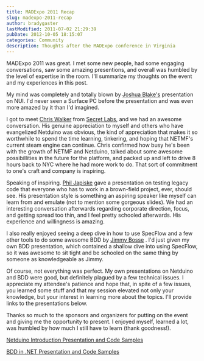 ```yaml
---
title: MADExpo 2011 Recap
slug: madexpo-2011-recap
author: bradygaster
lastModified: 2011-07-02 21:29:39
pubDate: 2012-10-05 18:15:07
categories: Community
description: Thoughts after the MADExpo conference in Virginia
---
```


<p>MADExpo 2011 was great. I met some new people, had some engaging conversations, saw some amazing presentions, and overall was humbled by the level of expertise in the room. I&apos;ll summarize my thoughts on the event and my experiences in this post.&#xA0;</p>
<p>My mind was completely and totally blown by
  <a title="follow joshua blake on twitter" href="http://twitter.com/#!/joshblake">Joshua Blake&apos;s</a>  presentation on NUI. I&apos;d never seen a Surface PC before the presentation and was even more amazed by it than I&apos;d imagined.&#xA0;</p>
<p>I got to meet
  <a title="Chris Walker&apos;s upcoming Netduino book" href="http://www.amazon.com/Getting-Started-Netduino-Chris-Walker/dp/1449302459/ref=sr_1_1?ie=UTF8&amp;s=books&amp;qid=1309640835&amp;sr=1-1">Chris Walker</a>  from
  <a title="SecretLabs" href="http://www.secretlabs.com/">Secret Labs</a>, and we had an awesome conversation. His genuine appreciation to myself and others who have evangelized Netduino was obvious, the kind of appreciation that makes it so worthwhile to spend the time learning, tinkering, and hoping that
  NETMF&apos;s current steam engine can continue. Chris confirmed how busy he&apos;s been with the growth of NETMF and Netduino, talked about some awesome possibillities in the future for the platform, and packed up and left to drive 8 hours back to NYC where he
  had more work to do. That sort of commitment to one&apos;s craft and company is inspiring.</p>
<p>Speaking of inspiring.
  <a title="follow phil on twitter" href="http://twitter.com/#!/skimedic">Phil Japiske</a>  gave a presentation on testing legacy code that everyone who has to work in a brown-field project, ever, should see. His presentation style is something an aspiring speaker like myself can learn from and emulate (not to mention some
  gorgeous slides). We had an interesting conversation afterwards regarding corporate direction, focus, and getting spread too thin, and I feel pretty schooled afterwards. His experience and willingness is amazing.&#xA0;</p>
<p>I also really enjoyed seeing a deep dive in how to use SpecFlow and a few other tools to do some awesome BDD by
  <a title="follow jimmy on twitter" href="http://twitter.com/#!/JimmyBosse">Jimmy Bosse</a> . I&apos;d just given my own BDD presentation, which contained a shallow dive into using SpecFlow, so it was awesome to sit tight and be schooled on the same thing by someone as knowledgeable as Jimmy.&#xA0;</p>
<p>Of course, not everything was perfect. My own presentations on Netduino and BDD were good, but definitely plagued by a few technical issues. I appreciate my attendee&apos;s patience and hope that, in spite of a few issues, you learned some stuff and that my
  session elevated not only your knowledge, but your interest in learning more about the topics. I&apos;ll provide links to the presentations below.&#xA0;</p>
<p>Thanks so much to the sponsors and organizers for putting on the event and giving me the opportunity to present. I enjoyed myself, learned a lot, was humbled by how much I still have to learn (thank goodness!).&#xA0;</p>
<p>
  <a title="Download my Netduino presentation and examples" href="http://dl.dropbox.com/u/3597725/MADExpo_2011_Netduino_Introduction.zip">Netduino Introduction Presentation and Code Samples</a> 
</p>
<p>
  <a title="Download my BDD in .NET presentation and samples" href="http://dl.dropbox.com/u/3597725/MADExpo_2011_BDD_with_NET.zip">BDD in .NET Presentation and Code Samples</a> 
</p>
